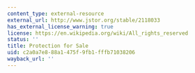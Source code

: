 ```yaml
---
content_type: external-resource
external_url: http://www.jstor.org/stable/2118033
has_external_license_warning: true
license: https://en.wikipedia.org/wiki/All_rights_reserved
status: ''
title: Protection for Sale
uid: c2a0a7e8-88a1-475f-9fb1-fffb71038206
wayback_url: ''
---
```

